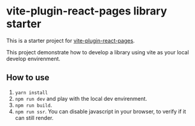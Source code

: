 # vite-plugin-react-pages library starter

This is a starter project for [vite-plugin-react-pages](https://github.com/vitejs/vite-plugin-react-pages).

This project demonstrate how to develop a library using vite as your local develop envirenment.

## How to use

1. `yarn install`
2. `npm run dev` and play with the local dev envirenment.
3. `npm run build`.
4. `npm run ssr`. You can disable javascript in your browser, to verify if it can still render.

